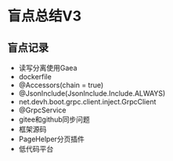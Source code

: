 # 盲点总结V3

## 盲点记录

- 读写分离使用Gaea
- dockerfile
- @Accessors(chain = true)
- @JsonInclude(JsonInclude.Include.ALWAYS)
- net.devh.boot.grpc.client.inject.GrpcClient
- @GrpcService
- gitee和github同步问题
- 框架源码
- PageHelper分页插件
- 低代码平台








